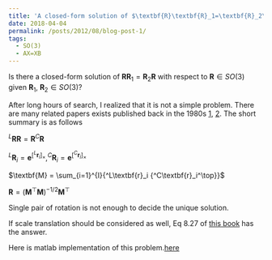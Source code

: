 ```yaml
---
title: 'A closed-form solution of $\textbf{R}\textbf{R}_1=\textbf{R}_2\textbf{R}$ w.r.t $\textbf{R}$'
date: 2018-04-04
permalink: /posts/2012/08/blog-post-1/
tags:
  - SO(3)
  - AX=XB
---
```

Is there a closed-form solution of $\textbf{R}\textbf{R}_1=\textbf{R}_2\textbf{R}$ with respect to $\textbf{R}\in SO(3)$ given $\textbf{R}_1$, $\textbf{R}_2 \in SO(3)$?

After long hours of search, I realized that it is not a simple problem. There are many related papers exists published back in the 1980s [1][1], [2][2]. The short summary is as follows



$^L\textbf{R} \textbf{R}=\textbf{R} ^C\textbf{R}$

$^L\textbf{R}_{i}=\boldsymbol{e}^{[^L\textbf{r}_i]_\times}, ^C\textbf{R}_i=\boldsymbol{e}^{[^C\textbf{r}_i]_\times}$

$\textbf{M} = \sum_{i=1}^{I}{^L\textbf{r}_i {^C\textbf{r}_i^\top}}$

$\textbf{R} = (\textbf{M}^\top\textbf{M})^{-1/2}\textbf{M}^\top$

Single pair of rotation is not enough to decide the unique solution.

If scale translation should be considered as well, Eq 8.27 of [this book][4] has the answer.

Here is matlab implementation of this problem.[here][5]


  [1]: https://arxiv.org/pdf/1706.03498.pdf
  [2]: http://ieeexplore.ieee.org/stamp/stamp.jsp?arnumber=326576
  [3]: https://math.stackexchange.com/questions/206623/solution-to-ax-xb-for-3-times3-rotation-matrices
  [4]: https://link.springer.com/book/10.1007%2F978-3-662-04567-1
  [5]: https://github.com/RobotMa/axxb_calibration

